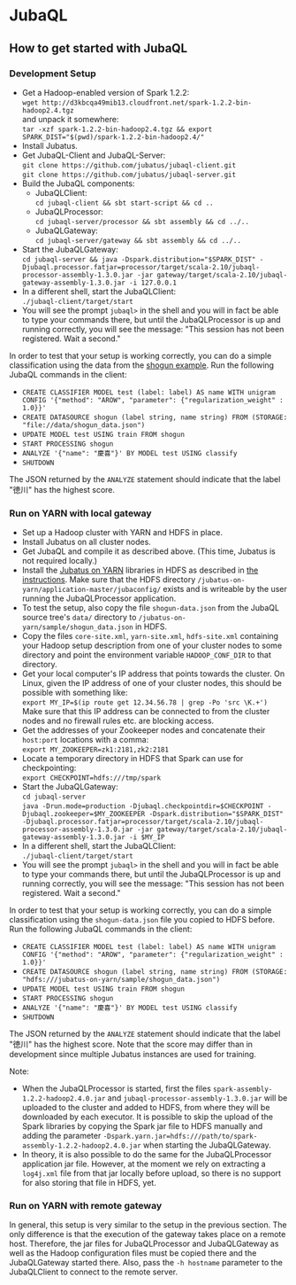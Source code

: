 JubaQL
======

How to get started with JubaQL
------------------------------

### Development Setup

* Get a Hadoop-enabled version of Spark 1.2.2:  
  `wget http://d3kbcqa49mib13.cloudfront.net/spark-1.2.2-bin-hadoop2.4.tgz`  
  and unpack it somewhere:  
  `tar -xzf spark-1.2.2-bin-hadoop2.4.tgz && export SPARK_DIST="$(pwd)/spark-1.2.2-bin-hadoop2.4/"`
* Install Jubatus.
* Get JubaQL-Client and JubaQL-Server:  
  `git clone https://github.com/jubatus/jubaql-client.git`  
  `git clone https://github.com/jubatus/jubaql-server.git`
* Build the JubaQL components:
    * JubaQLClient:  
      `cd jubaql-client && sbt start-script && cd ..`
    * JubaQLProcessor:  
      `cd jubaql-server/processor && sbt assembly && cd ../..`
    * JubaQLGateway:  
      `cd jubaql-server/gateway && sbt assembly && cd ../..`
* Start the JubaQLGateway:  
  `cd jubaql-server && java -Dspark.distribution="$SPARK_DIST" -Djubaql.processor.fatjar=processor/target/scala-2.10/jubaql-processor-assembly-1.3.0.jar -jar gateway/target/scala-2.10/jubaql-gateway-assembly-1.3.0.jar -i 127.0.0.1`
* In a different shell, start the JubaQLClient:  
  `./jubaql-client/target/start`
* You will see the prompt `jubaql>` in the shell and you will in fact be able to type your commands there, but until the JubaQLProcessor is up and running correctly, you will see the message: "This session has not been registered. Wait a second."

In order to test that your setup is working correctly, you can do a simple classification using the data from the [shogun example](https://github.com/jubatus/jubatus-example/tree/master/shogun). Run the following JubaQL commands in the client:

* `CREATE CLASSIFIER MODEL test (label: label) AS name WITH unigram CONFIG '{"method": "AROW", "parameter": {"regularization_weight" : 1.0}}'`
* `CREATE DATASOURCE shogun (label string, name string) FROM (STORAGE: "file://data/shogun_data.json")`
* `UPDATE MODEL test USING train FROM shogun`
* `START PROCESSING shogun`
* `ANALYZE '{"name": "慶喜"}' BY MODEL test USING classify`
* `SHUTDOWN`

The JSON returned by the `ANALYZE` statement should indicate that the label "徳川" has the highest score.

### Run on YARN with local gateway

* Set up a Hadoop cluster with YARN and HDFS in place.
* Install Jubatus on all cluster nodes.
* Get JubaQL and compile it as described above. (This time, Jubatus is not required locally.)
* Install the [Jubatus on YARN](https://github.com/jubatus/jubatus-on-yarn) libraries in HDFS as described in [the instructions](https://github.com/jubatus/jubatus-on-yarn/blob/master/document/instruction.md#required-files). Make sure that the HDFS directory `/jubatus-on-yarn/application-master/jubaconfig/` exists and is writeable by the user running the JubaQLProcessor application.
* To test the setup, also copy the file `shogun-data.json` from the JubaQL source tree's `data/` directory to `/jubatus-on-yarn/sample/shogun_data.json` in HDFS.
* Copy the files `core-site.xml`, `yarn-site.xml`, `hdfs-site.xml` containing your Hadoop setup description from one of your cluster nodes to some directory and point the environment variable `HADOOP_CONF_DIR` to that directory.
* Get your local computer's IP address that points towards the cluster. On Linux, given the IP address of one of your cluster nodes, this should be possible with something like:  
  `export MY_IP=$(ip route get 12.34.56.78 | grep -Po 'src \K.+')`  
  Make sure that this IP address can be connected to from the cluster nodes and no firewall rules etc. are blocking access.
* Get the addresses of your Zookeeper nodes and concatenate their `host:port` locations with a comma:  
  `export MY_ZOOKEEPER=zk1:2181,zk2:2181`
* Locate a temporary directory in HDFS that Spark can use for checkpointing:  
  `export CHECKPOINT=hdfs:///tmp/spark`
* Start the JubaQLGateway:  
  `cd jubaql-server`  
  `java -Drun.mode=production -Djubaql.checkpointdir=$CHECKPOINT -Djubaql.zookeeper=$MY_ZOOKEEPER -Dspark.distribution="$SPARK_DIST" -Djubaql.processor.fatjar=processor/target/scala-2.10/jubaql-processor-assembly-1.3.0.jar -jar gateway/target/scala-2.10/jubaql-gateway-assembly-1.3.0.jar -i $MY_IP`
* In a different shell, start the JubaQLClient:  
  `./jubaql-client/target/start`
* You will see the prompt `jubaql>` in the shell and you will in fact be able to type your commands there, but until the JubaQLProcessor is up and running correctly, you will see the message: "This session has not been registered. Wait a second."

In order to test that your setup is working correctly, you can do a simple classification using the `shogun-data.json` file you copied to HDFS before. Run the following JubaQL commands in the client:

* `CREATE CLASSIFIER MODEL test (label: label) AS name WITH unigram CONFIG '{"method": "AROW", "parameter": {"regularization_weight" : 1.0}}'`
* `CREATE DATASOURCE shogun (label string, name string) FROM (STORAGE: "hdfs:///jubatus-on-yarn/sample/shogun_data.json")`
* `UPDATE MODEL test USING train FROM shogun`
* `START PROCESSING shogun`
* `ANALYZE '{"name": "慶喜"}' BY MODEL test USING classify`
* `SHUTDOWN`

The JSON returned by the `ANALYZE` statement should indicate that the label "徳川" has the highest score. Note that the score may differ than in development since multiple Jubatus instances are used for training.

Note:

* When the JubaQLProcessor is started, first the files `spark-assembly-1.2.2-hadoop2.4.0.jar` and `jubaql-processor-assembly-1.3.0.jar` will be uploaded to the cluster and added to HDFS, from where they will be downloaded by each executor. It is possible to skip the upload of the Spark libraries by copying the Spark jar file to HDFS manually and adding the parameter `-Dspark.yarn.jar=hdfs:///path/to/spark-assembly-1.2.2-hadoop2.4.0.jar` when starting the JubaQLGateway.
* In theory, it is also possible to do the same for the JubaQLProcessor application jar file. However, at the moment we rely on extracting a `log4j.xml` file from that jar locally before upload, so there is no support for also storing that file in HDFS, yet.

### Run on YARN with remote gateway

In general, this setup is very similar to the setup in the previous section. The only difference is that the execution of the gateway takes place on a remote host. Therefore, the jar files for JubaQLProcessor and JubaQLGateway as well as the Hadoop configuration files must be copied there and the JubaQLGateway started there. Also, pass the `-h hostname` parameter to the JubaQLClient to connect to the remote server.
